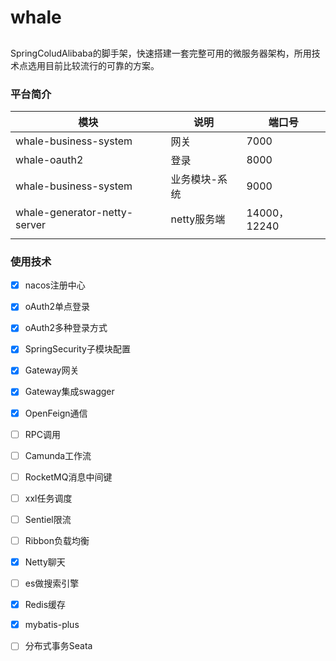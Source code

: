 # whale 
## 
SpringColudAlibaba的脚手架，快速搭建一套完整可用的微服务器架构，所用技术点选用目前比较流行的可靠的方案。

### 平台简介    


|     模块 |    说明  |   端口号   |
| ---- | ---- | ---- |
|   whale-business-system   | 网关     |  7000    |
|   whale-oauth2   | 登录     |  8000    |
|   whale-business-system   | 业务模块-系统     |  9000    |
|   whale-generator-netty-server   |    netty服务端  |  14000，12240    |
|      |      |      |



### 使用技术

- [x] nacos注册中心
- [x] oAuth2单点登录
- [x] oAuth2多种登录方式
- [x] SpringSecurity子模块配置
- [x] Gateway网关
- [x] Gateway集成swagger
- [x] OpenFeign通信
- [ ] RPC调用
- [ ] Camunda工作流
- [ ] RocketMQ消息中间键
- [ ] xxl任务调度
- [ ] Sentiel限流
- [ ] Ribbon负载均衡
- [x] Netty聊天
- [ ] es做搜索引擎
- [x] Redis缓存
- [x] mybatis-plus
- [ ] 分布式事务Seata

